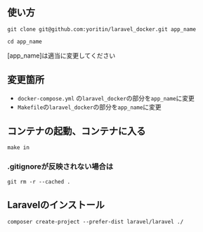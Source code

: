 ## 使い方

```
git clone git@github.com:yoritin/laravel_docker.git app_name

cd app_name
```
[app_name]は適当に変更してください

## 変更箇所
- `docker-compose.yml`
の`laravel_docker`の部分を`app_name`に変更
- `Makefile`の`laravel_docker`の部分を`app_name`に変更

## コンテナの起動、コンテナに入る
```
make in
```

### .gitignoreが反映されない場合は
```
git rm -r --cached .
```

## Laravelのインストール
```
composer create-project --prefer-dist laravel/laravel ./
```
